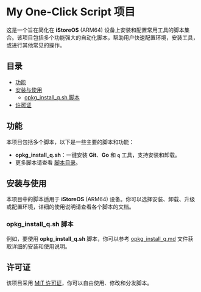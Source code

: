 # My One-Click Script 项目

这是一个旨在简化在 **iStoreOS** (ARM64) 设备上安装和配置常用工具的脚本集合。该项目包括多个功能强大的自动化脚本，帮助用户快速配置环境，安装工具，或进行其他常见的操作。

## 目录

- [功能](#功能)
- [安装与使用](#安装与使用)
  - [opkg_install_q.sh 脚本](#opkg_install_qsh-脚本)
- [许可证](#许可证)

## 功能

本项目包括多个脚本，以下是一些主要的脚本和功能：

- **opkg_install_q.sh**：一键安装 **Git**、**Go** 和 **`q`** 工具，支持安装和卸载。
- 更多脚本请查看 [脚本目录](https://github.com/HenryChiao/My-one-click-script/tree/main)。

## 安装与使用

本项目中的脚本适用于 **iStoreOS** (ARM64) 设备。你可以选择安装、卸载、升级或配置环境，详细的使用说明请查看各个脚本的文档。

### opkg_install_q.sh 脚本

例如，要使用 **opkg_install_q.sh** 脚本，你可以参考 [opkg_install_q.md](https://github.com/HenryChiao/My-one-click-script/blob/main/opkg_install_q.md) 文件获取详细的安装和使用说明。

## 许可证

该项目采用 [MIT 许可证](https://opensource.org/licenses/MIT)，你可以自由使用、修改和分发脚本。
